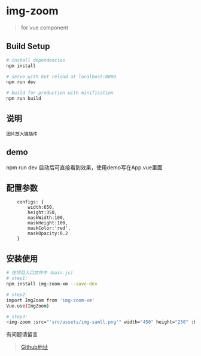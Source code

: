 # img-zoom

> for vue component 

## Build Setup

``` bash
# install dependencies
npm install

# serve with hot reload at localhost:8080
npm run dev

# build for production with minification
npm run build
```
## 说明
  ```
  图片放大镜插件
  ```

## demo
  npm run dev 启动后可直接看到效果，使用demo写在App.vue里面

## 配置参数
```
    configs: {
        width:650,
        height:350,
        maskWidth:100,
        maskHeight:100,
        maskColor:'red',
        maskOpacity:0.2
    }
```

## 安装使用
  ``` bash
  # 在项目入口文件中（main.js) 
  # step1: 
  npm install img-zoom-xm --save-dev

  # step2:
  import ImgZoom from 'img-zoom-xm'
  Vue.use(ImgZoom)

  # step3:
  <img-zoom :src="'src/assets/img-samll.png'" width="450" height="250" :bigsrc="'src/assets/img-big.jpg'" :configs="configs"></img-zoom>
  ```

有问题请留言
> [Github地址](https://github.com/Tomar-Y/components/img-zoom)